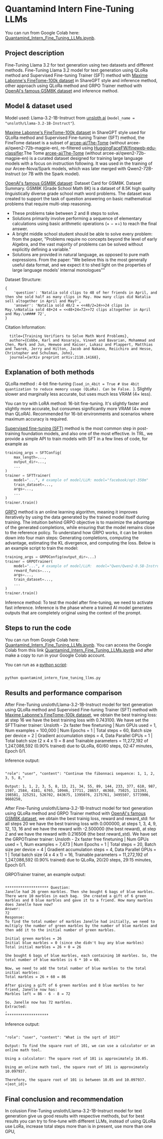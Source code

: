 # Quantamind Intern Fine-Tuning LLMs
You can run from Google Colab here: [Quantamind_Intern_Fine_Tuning_LLMs.ipynb](https://colab.research.google.com/drive/1viDzLJ1wQOq7FWUoa-D6kwl2jheB4vYV?usp=sharing).

## Project description
Fine-Tuning Llama 3.2 for text generation using two datasets and different methods.
Fine-Tuning Llama 3.2 model for text generation using QLoRa method and Supervised Fine-tuning Trainer (SFT) method with [Maxime Labonne's FineTome-100k dataset](https://huggingface.co/datasets/mlabonne/FineTome-100k) in ShareGPT style and inference method, other approach using QLoRa method and GRPO Trainer method with [OpenAI's famous GSM8K dataset](https://huggingface.co/datasets/openai/gsm8k) and inference method.


## Model & dataset used

Model used: Llama-3.2-1B-Instruct from [unsloth ai](https://unsloth.ai/) (``` model_name = "unsloth/Llama-3.2-1B-Instruct" ```).

[Maxime Labonne's FineTome-100k dataset](https://huggingface.co/datasets/mlabonne/FineTome-100k) in ShareGPT style used for QLoRa method and Supervised Fine-tuning Trainer (SFT) method, the FineTome dataset is a subset of [arcee-ai/The-Tome](https://huggingface.co/datasets/arcee-ai/The-Tome) (without arcee-ai/qwen2-72b-magpie-en), re-filtered using [HuggingFaceFW/fineweb-edu-classifier](https://huggingface.co/HuggingFaceFW/fineweb-edu-classifier).The Tome [arcee-ai/The-Tome](https://huggingface.co/datasets/arcee-ai/The-Tome) (without arcee-ai/qwen2-72b-magpie-en) is a curated dataset designed for training large language models with a focus on instruction following. It was used in the training of our Arcee-Nova/Spark models, which was later merged with Qwen2-72B-Instruct (or 7B with the Spark model).


[OpenAI's famous GSM8K dataset](https://huggingface.co/datasets/openai/gsm8k): Dataset Card for GSM8K. Dataset Summary.
GSM8K (Grade School Math 8K) is a dataset of 8.5K high quality linguistically diverse grade school math word problems. The dataset was created to support the task of question answering on basic mathematical problems that require multi-step reasoning.

- These problems take between 2 and 8 steps to solve.
- Solutions primarily involve performing a sequence of elementary calculations using basic arithmetic operations (+ − ×÷) to reach the final answer.
- A bright middle school student should be able to solve every problem: from the paper, "Problems require no concepts beyond the level of early Algebra, and the vast majority of problems can be solved without explicitly defining a variable."
- Solutions are provided in natural language, as opposed to pure math expressions. From the paper: "We believe this is the most generally useful data format, and we expect it to shed light on the properties of large language models’ internal monologues""

Dataset Structure: 
```
{
    'question': 'Natalia sold clips to 48 of her friends in April, and then she sold half as many clips in May. How many clips did Natalia sell altogether in April and May?',
    'answer': 'Natalia sold 48/2 = <<48/2=24>>24 clips in May.\nNatalia sold 48+24 = <<48+24=72>>72 clips altogether in April and May.\n#### 72',
}
```


Citation Information:
``` @article{cobbe2021gsm8k,
  title={Training Verifiers to Solve Math Word Problems},
  author={Cobbe, Karl and Kosaraju, Vineet and Bavarian, Mohammad and Chen, Mark and Jun, Heewoo and Kaiser, Lukasz and Plappert, Matthias and Tworek, Jerry and Hilton, Jacob and Nakano, Reiichiro and Hesse, Christopher and Schulman, John},
  journal={arXiv preprint arXiv:2110.14168},
 ```


## Explanation of both methods

QLoRa method : 4-bit fine-tuning (```load_in_4bit = True # Use 4bit quantization to reduce memory usage (QLoRa). Can be False. ```). Slightly slower and marginally less accurate, but uses much less VRAM (4× less). 

You can try with LoRA method: 16-bit fine-tuning. It's slightly faster and slightly more accurate, but consumes significantly more VRAM (4× more than QLoRA). Recommended for 16-bit environments and scenarios where maximum accuracy is required.

[Supervised fine-tuning (SFT)](https://huggingface.co/docs/trl/sft_trainer) method is the most common step in post-training foundation models, and also one of the most effective. In TRL, we provide a simple API to train models with SFT in a few lines of code, for example as 
```python
training_args = SFTConfig(
    max_length=...,
    output_dir=...,
    ...
)
trainer = SFTTrainer(
    model="...", # example of model/LLM: model="facebook/opt-350m"
    train_dataset=...,
    args=...,
    ...
)
trainer.train()
```

[GRPO](https://huggingface.co/docs/trl/grpo_trainer) method is an online learning algorithm, meaning it improves iteratively by using the data generated by the trained model itself during training. The intuition behind GRPO objective is to maximize the advantage of the generated completions, while ensuring that the model remains close to the reference policy. To understand how GRPO works, it can be broken down into four main steps: Generating completions, computing the advantage, estimating the KL divergence, and computing the loss.
Below is an example script to train the model:
```python
training_args = GRPOConfig(output_dir=...)
trainer = GRPOTrainer(
    model="...", # example of model/LLM:  model="Qwen/Qwen2-0.5B-Instruct"
    reward_funcs=...,
    args=...,
    train_dataset=...,
    ...
)
trainer.train()
```

Inference method: To test the model after fine-tuning, we need to activate fast inference. Inference is the phase where a trained AI model generates outputs that are completely original using the context of the prompt.


## Steps to run the code

You can run from Google Colab here: [Quantamind_Intern_Fine_Tuning_LLMs.ipynb](https://colab.research.google.com/drive/1viDzLJ1wQOq7FWUoa-D6kwl2jheB4vYV?usp=sharing).
You can access the Google Colab from this link [Quantamind_Intern_Fine_Tuning_LLMs.ipynb](https://colab.research.google.com/drive/1viDzLJ1wQOq7FWUoa-D6kwl2jheB4vYV?usp=sharing) and after make a copy to run in your Google Colab account.

You can run as a [python script](https://github.com/AslauAlexandru/Quantamind-Intern-Fine-Tuning-LLMs/blob/main/quantamind_intern_fine_tuning_llms.py): 
```python

python quantamind_intern_fine_tuning_llms.py
```

## Results and performance comparison


After Fine-Tuning unsloth/Llama-3.2-1B-Instruct model for text generation using QLoRa method and Supervised Fine-tuning Trainer (SFT) method with [Maxime Labonne's FineTome-100k dataset](https://huggingface.co/datasets/mlabonne/FineTome-100k), we obtain the best training loss: at step 16 we have the best training loss with 0.743100.
We have set the SFTTrainer trainer: Unsloth - 2x faster free finetuning | Num GPUs used = 1, Num examples = 100,000 | Num Epochs = 1 | Total steps = 60, Batch size per device = 2 | Gradient accumulation steps = 4, Data Parallel GPUs = 1 | Total batch size (2 x 4 x 1) = 8 and Trainable parameters = 11,272,192 of 1,247,086,592 (0.90% trained) due to QLoRa, 60/60 steps, 02:47 minutes, Epoch 0/1.

Inference output:

```

"role": "user", "content": "Continue the fibonnaci sequence: 1, 1, 2, 3, 5, 8,"

Output: 1, 1, 2, 3, 5, 8, 13, 21, 34, 55, 89, 144, 233, 377, 610, 987, 1597, 2584, 4181, 6765, 10946, 17711, 28657, 46368, 75025, 121393, 198581, 325251, 526702, 843675, 1395076, 2175761, 3495507, 5773906, 9660250,

```


After Fine-Tuning unsloth/Llama-3.2-1B-Instruct model for text generation using QLoRa method and GRPO Trainer method with [OpenAI's famous GSM8K dataset](https://huggingface.co/datasets/openai/gsm8k), we obtain the best trainig loss, reward and reward_std: for all steps 20 we have the best training loss with 0.000000, at steps 1, 3, 4, 9, 12, 13, 16 and we have the reward with -2.500000 (the best reward), at step 2 and we have the reward with 0.216506 (the best reward_std). We have set the GRPOTrainer trainer: Unsloth - 2x faster free finetuning | Num GPUs used = 1, Num examples = 7,473 | Num Epochs = 1 | Total steps = 20, Batch size per device = 4 | Gradient accumulation steps = 4, Data Parallel GPUs = 1 | Total batch size (4 x 4 x 1) = 16, Trainable parameters = 11,272,192 of 1,247,086,592 (0.90% trained) due to QLoRa, 20/20 steps, 29:15 minutes, Epoch 0/1.

GRPOTrainer trainer, an example output:
```

******************** Question:
Janelle had 26 green marbles. Then she bought 6 bags of blue marbles. There were 10 marbles in each bag.  She created a gift of 6 green marbles and 8 blue marbles and gave it to a friend. How many marbles does Janelle have now? 
Answer:
72 
Response:
To find the total number of marbles Janelle had initially, we need to multiply the number of green marbles by the number of blue marbles and then add it to the initial number of green marbles.

Initial green marbles = 26
Initial blue marbles = 0 (since she didn't buy any blue marbles)
Total initial marbles = 26 + 0 = 26

She bought 6 bags of blue marbles, each containing 10 marbles. So, the total number of blue marbles is 6 * 10 = 60.

Now, we need to add the total number of blue marbles to the total initial marbles:
Total marbles = 26 + 60 = 86

After giving a gift of 6 green marbles and 8 blue marbles to her friend, Janelle now has:
Marbles left = 86 - 6 - 8 = 72

So, Janelle now has 72 marbles. 
Extracted:
,
******************** 

```


Inference output:

```

"role": "user", "content": "What is the sqrt of 101?"

Output: To find the square root of 101, we can use a calculator or an online math tool. 

Using a calculator: The square root of 101 is approximately 10.05.

Using an online math tool, the square root of 101 is approximately 10.097937.

Therefore, the square root of 101 is between 10.05 and 10.097937.<|eot_id|>

```


## Final conclusion and recommendation

In colusion Fine-Tuning unsloth/Llama-3.2-1B-Instruct model for text generation give us good results with respective methods, but for best results you can try to fine-tune with different LLMs, instead of using QLoRa use LoRa, increase total steps more than is in present, use more than one GPU,








